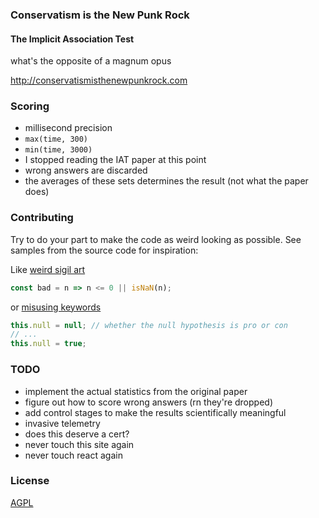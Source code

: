 
### Conservatism is the New Punk Rock
#### The Implicit Association Test

what's the opposite of a magnum opus

http://conservatismisthenewpunkrock.com


### Scoring

* millisecond precision
* `max(time, 300)`
* `min(time, 3000)`
* I stopped reading the IAT paper at this point
* wrong answers are discarded
* the averages of these sets determines the result (not what the paper does)


### Contributing

Try to do your part to make the code as weird looking as possible.
See samples from the source code for inspiration:

Like [weird sigil art](src/App.js#L139)

```js
const bad = n => n <= 0 || isNaN(n);
```

or [misusing keywords](src/model.js#L31)

```js
this.null = null; // whether the null hypothesis is pro or con
// ...
this.null = true;
```


### TODO

* implement the actual statistics from the original paper
* figure out how to score wrong answers (rn they're dropped)
* add control stages to make the results scientifically meaningful
* invasive telemetry
* does this deserve a cert?
* never touch this site again
* never touch react again


### License

[AGPL](https://www.gnu.org/licenses/agpl-3.0.en.html)

